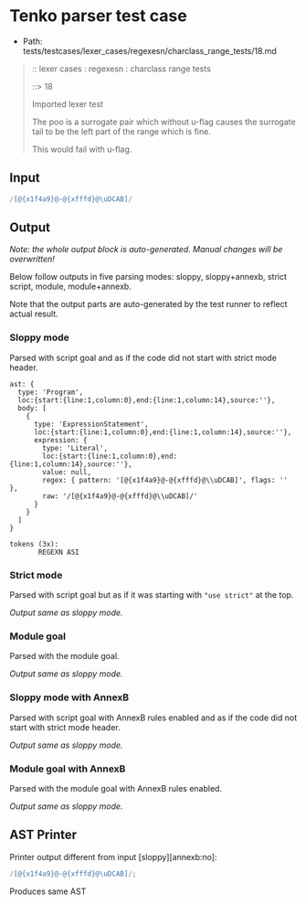 # Tenko parser test case

- Path: tests/testcases/lexer_cases/regexesn/charclass_range_tests/18.md

> :: lexer cases : regexesn : charclass range tests
>
> ::> 18
>
> Imported lexer test
>
> The poo is a surrogate pair which without u-flag causes the surrogate tail to be the left part of the range which is fine.
>
> This would fail with u-flag.

## Input

`````js
/[@{x1f4a9}@-@{xfffd}@\uDCAB]/
`````

## Output

_Note: the whole output block is auto-generated. Manual changes will be overwritten!_

Below follow outputs in five parsing modes: sloppy, sloppy+annexb, strict script, module, module+annexb.

Note that the output parts are auto-generated by the test runner to reflect actual result.

### Sloppy mode

Parsed with script goal and as if the code did not start with strict mode header.

`````
ast: {
  type: 'Program',
  loc:{start:{line:1,column:0},end:{line:1,column:14},source:''},
  body: [
    {
      type: 'ExpressionStatement',
      loc:{start:{line:1,column:0},end:{line:1,column:14},source:''},
      expression: {
        type: 'Literal',
        loc:{start:{line:1,column:0},end:{line:1,column:14},source:''},
        value: null,
        regex: { pattern: '[@{x1f4a9}@-@{xfffd}@\\uDCAB]', flags: '' },
        raw: '/[@{x1f4a9}@-@{xfffd}@\\uDCAB]/'
      }
    }
  ]
}

tokens (3x):
       REGEXN ASI
`````

### Strict mode

Parsed with script goal but as if it was starting with `"use strict"` at the top.

_Output same as sloppy mode._

### Module goal

Parsed with the module goal.

_Output same as sloppy mode._

### Sloppy mode with AnnexB

Parsed with script goal with AnnexB rules enabled and as if the code did not start with strict mode header.

_Output same as sloppy mode._

### Module goal with AnnexB

Parsed with the module goal with AnnexB rules enabled.

_Output same as sloppy mode._

## AST Printer

Printer output different from input [sloppy][annexb:no]:

````js
/[@{x1f4a9}@-@{xfffd}@\uDCAB]/;
````

Produces same AST
